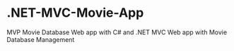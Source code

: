 # .NET-MVC-Movie-App
MVP Movie Database Web app with C# and .NET MVC
Web app with Movie Database Management
